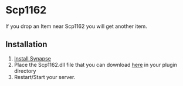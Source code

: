 # Scp1162
If you drop an Item near Scp1162 you will get another item.

## Installation
1. [Install Synapse](https://github.com/SynapseSL/Synapse/wiki#hosting-guides)
2. Place the Scp1162.dll file that you can download [here](https://github.com/SynapseSL/Scp1162/releases) in your plugin directory
3. Restart/Start your server.
